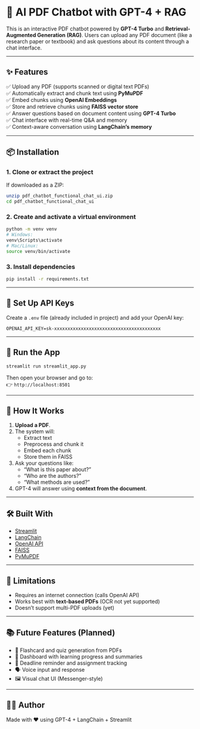 # 📄 AI PDF Chatbot with GPT-4 + RAG

This is an interactive PDF chatbot powered by **GPT-4 Turbo** and **Retrieval-Augmented Generation (RAG)**. Users can upload any PDF document (like a research paper or textbook) and ask questions about its content through a chat interface.

---

## ✨ Features

✅ Upload any PDF (supports scanned or digital text PDFs)  
✅ Automatically extract and chunk text using **PyMuPDF**  
✅ Embed chunks using **OpenAI Embeddings**  
✅ Store and retrieve chunks using **FAISS vector store**  
✅ Answer questions based on document content using **GPT-4 Turbo**  
✅ Chat interface with real-time Q&A and memory  
✅ Context-aware conversation using **LangChain’s memory**  

---

## 📦 Installation

### 1. Clone or extract the project

If downloaded as a ZIP:
```bash
unzip pdf_chatbot_functional_chat_ui.zip
cd pdf_chatbot_functional_chat_ui
```

### 2. Create and activate a virtual environment

```bash
python -m venv venv
# Windows:
venv\Scripts\activate
# Mac/Linux:
source venv/bin/activate
```

### 3. Install dependencies

```bash
pip install -r requirements.txt
```

---

## 🔑 Set Up API Keys

Create a `.env` file (already included in project) and add your OpenAI key:

```
OPENAI_API_KEY=sk-xxxxxxxxxxxxxxxxxxxxxxxxxxxxxxxxxxxxxxxx
```

---

## 🚀 Run the App

```bash
streamlit run streamlit_app.py
```

Then open your browser and go to:  
👉 `http://localhost:8501`

---

## 💬 How It Works

1. **Upload a PDF**.
2. The system will:
   - Extract text
   - Preprocess and chunk it
   - Embed each chunk
   - Store them in FAISS
3. Ask your questions like:
   - “What is this paper about?”
   - “Who are the authors?”
   - “What methods are used?”
4. GPT-4 will answer using **context from the document**.

---

## 🛠 Built With

- [Streamlit](https://streamlit.io/)
- [LangChain](https://www.langchain.com/)
- [OpenAI API](https://platform.openai.com/)
- [FAISS](https://github.com/facebookresearch/faiss)
- [PyMuPDF](https://github.com/pymupdf/PyMuPDF)

---

## 📌 Limitations

- Requires an internet connection (calls OpenAI API)
- Works best with **text-based PDFs** (OCR not yet supported)
- Doesn’t support multi-PDF uploads (yet)

---

## 📚 Future Features (Planned)

- 📘 Flashcard and quiz generation from PDFs  
- 🧠 Dashboard with learning progress and summaries  
- 🔔 Deadline reminder and assignment tracking  
- 🗣️ Voice input and response  
- 🖼️ Visual chat UI (Messenger-style)

---

## 👨‍💻 Author

Made with ❤️ using GPT-4 + LangChain + Streamlit